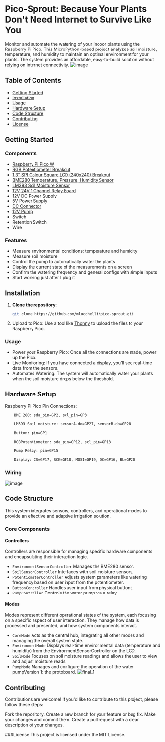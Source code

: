 # Pico-Sprout: Because Your Plants Don't Need Internet to Survive Like You

Monitor and automate the watering of your indoor plants using the Raspberry Pi Pico. This MicroPython-based project analyzes soil moisture, temperature, and humidity to maintain an optimal environment for your plants. The system provides an affordable, easy-to-build solution without relying on internet connectivity.
![image](https://github.com/user-attachments/assets/9c8572e1-b782-4649-9348-3e06037e675d)

## Table of Contents

- [Getting Started](#getting-started)
- [Installation](#installation)
- [Usage](#usage)
- [Hardware Setup](#hardware-setup)
- [Code Structure](#code-structure)
- [Contributing](#contributing)
- [License](#license)

## Getting Started

### Components

- [Raspberry Pi Pico W](https://shop.pimoroni.com/products/raspberry-pi-pico-w?variant=40059369619539)
- [RGB Potentiometer Breakout](https://shop.pimoroni.com/products/rgb-potentiometer-breakout?variant=32236590792787)
- [1.3" SPI Colour Square LCD (240x240) Breakout](https://shop.pimoroni.com/products/1-3-spi-colour-lcd-240x240-breakout?variant=30250963632211)
- [BME280 Temperature, Pressure, Humidity Sensor](https://shop.pimoroni.com/products/bme280-breakout?variant=29420960677971)
- [LM393 Soil Moisture Sensor](https://www.aliexpress.us/item/2255800833407262.html?spm=a2g0o.productlist.main.9.367d667aYKU6Z0&algo_pvid=4d439815-39e6-4d17-bab6-f4ec26b7cdea&algo_exp_id=4d439815-39e6-4d17-bab6-f4ec26b7cdea-4&pdp_npi=4%40dis%21USD%210.77%210.77%21%21%210.77%210.77%21%402101c5a417254760710065718e918f%2110000013531142169%21sea%21US%210%21ABX&curPageLogUid=joRIm1rxpy2O&utparam-url=scene%3Asearch%7Cquery_from%3A)
- [12V 24V 1 Channel Relay Board](https://www.aliexpress.us/item/3256807446915759.html?spm=a2g0o.productlist.main.17.262b2d23PYOvav&algo_pvid=c991661f-0e7c-477d-aae9-95ba2186eb6e&algo_exp_id=c991661f-0e7c-477d-aae9-95ba2186eb6e-8&pdp_npi=4%40dis%21USD%210.53%210.42%21%21%210.53%210.42%21%402101fb1517254761420073664ea7bf%2112000041581096962%21sea%21US%210%21ABX&curPageLogUid=XtaWh7AqB7gT&utparam-url=scene%3Asearch%7Cquery_from%3A)
- [12V DC Power Supply](https://www.aliexpress.us/item/2255799933908840.html?spm=a2g0o.productlist.main.9.665586b0vmNr9M&algo_pvid=3550904a-bac9-49ab-a6f2-d9db985ccdef&algo_exp_id=3550904a-bac9-49ab-a6f2-d9db985ccdef-4&pdp_npi=4%40dis%21USD%212.00%211.88%21%21%212.00%211.88%21%402101fb1317254762006988479eabfb%2110000000330370059%21sea%21US%210%21ABX&curPageLogUid=jFTTb4TPeuAz&utparam-url=scene%3Asearch%7Cquery_from%3A)
- 5V Power Supply
- [DC Connector](https://www.aliexpress.us/item/3256807391340344.html?spm=a2g0o.productlist.main.19.77d94db1sKkNvS&algo_pvid=103913fa-9fb1-4fb8-8010-1b2a016a2a03&algo_exp_id=103913fa-9fb1-4fb8-8010-1b2a016a2a03-9&pdp_npi=4%40dis%21USD%211.11%210.99%21%21%211.11%210.99%21%402103080617254763648465452edcd1%2112000041366272699%21sea%21US%210%21ABX&curPageLogUid=3ER9ts9xAM3E&utparam-url=scene%3Asearch%7Cquery_from%3A)
- [12V Pump](https://www.aliexpress.us/item/3256807267531113.html?spm=a2g0o.productlist.main.13.692571cemKWkOb&algo_pvid=f23c4c8a-0987-43f0-9a8a-154f61e52b93&algo_exp_id=f23c4c8a-0987-43f0-9a8a-154f61e52b93-6&pdp_npi=4%40dis%21USD%214.81%210.99%21%21%2134.07%217.03%21%402101e5c517254763964964603eb976%2112000040824628290%21sea%21US%210%21ABX&curPageLogUid=t9M07m5dkA6N&utparam-url=scene%3Asearch%7Cquery_from%3A)
- Switch
- Retention Switch
- Wire

### Features
-   Measure environmental conditions: temperature and humidity
-   Measure soil moisture
-   Control the pump to automatically water the plants
-   Display the current state of the measurements on a screen
-   Confirm the watering frequency and general configs with simple inputs
-   Start working just after I plug it

## Installation

1. **Clone the repository**:
   ```bash
   git clone https://github.com/mlucchelli/pico-sprout.git
   ```
2. Upload to Pico: Use a tool like [Thonny](https://core-electronics.com.au/guides/how-to-setup-a-raspberry-pi-pico-and-code-with-thonny/) to upload the files to your Raspberry Pico.

### Usage
- Power your Raspberry Pico: Once all the connections are made, power up the Pico.
- Live Monitoring: If you have connected a display, you’ll see real-time data from the sensors.
- Automated Watering: The system will automatically water your plants when the soil moisture drops below the threshold.

## Hardware Setup
Raspberry Pi Pico Pin Connections:
```bash
    BME 280: sda_pin=GP2, scl_pin=GP3

    LM393 Soil moisture: sensorA.do=GP27, sensorB.do=GP28

    Button: pin=GP1

    RGBPotentiometer: sda_pin=GP12, scl_pin=GP13

    Pump Relay: pin=GP15

    Display: CS=GP17, SCK=GP18, MOSI=GP19, DC=GP16, BL=GP20
```

### Wiring
![image](https://github.com/user-attachments/assets/68a1d961-dbc7-4aae-b38b-e9da23acfd7e)

## Code Structure
This system integrates sensors, controllers, and operational modes to provide an effective and adaptive irrigation solution.
### Core Components
#### Controllers
Controllers are responsible for managing specific hardware components and encapsulating their interaction logic.
- ```EnvironmentSensorController``` Manages the BME280 sensor.
- ```SoilSensorController``` Interfaces with soil moisture sensors.
- ```PotentiometerController``` Adjusts system parameters like watering frequency based on user input from the potentiometer.
- ```ButtonController``` Handles user input from physical buttons.
- ```PumpController``` Controls the water pump via a relay.

#### Modes
Modes represent different operational states of the system, each focusing on a specific aspect of user interaction. They manage how data is processed and presented, and how system components interact.
- ```CoreMode``` Acts as the central hub, integrating all other modes and managing the overall system state.
- ```EnvironmentMode``` Displays real-time environmental data (temperature and humidity) from the EnvironmentSensorController on the LCD.
- ```SoilMode``` Focuses on soil moisture readings and allows the user to view and adjust moisture reads.
- ```PumpMode``` Manages and configure the operation of the water pumpVersion 1: the protoboard.
  ![final_1](https://github.com/user-attachments/assets/37c2c56d-47d9-4cd6-b52d-a1e9b92cc3e0)


## Contributing

Contributions are welcome! If you'd like to contribute to this project, please follow these steps:

Fork the repository.
Create a new branch for your feature or bug fix.
Make your changes and commit them.
Create a pull request with a clear description of your changes.

###License
This project is licensed under the MIT License.

